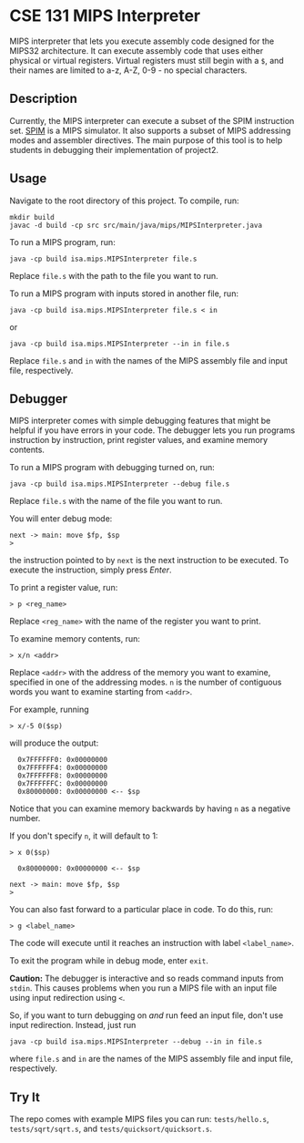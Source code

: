 # CSE 131 MIPS Interpreter

MIPS interpreter that lets you execute assembly code designed for the MIPS32 architecture.
It can execute assembly code that uses either physical or virtual registers. Virtual registers must still begin with a `$`, and their names are limited to a-z, A-Z, 0-9 - no special characters.

## Description
Currently, the MIPS interpreter can execute a subset of the SPIM instruction set. [SPIM](https://en.wikipedia.org/wiki/SPIM#targetText=SPIM%20is%20a%20MIPS%20processor,the%20University%20of%20Wisconsin%E2%80%93Madison.) is a MIPS simulator. It also supports a subset of MIPS addressing modes and assembler directives. The main purpose of this tool is to help students in debugging their implementation of project2.

## Usage
Navigate to the root directory of this project. To compile, run:

```
mkdir build
javac -d build -cp src src/main/java/mips/MIPSInterpreter.java
```

To run a MIPS program, run:

```
java -cp build isa.mips.MIPSInterpreter file.s
```

Replace `file.s` with the path to the file you want to run.

To run a MIPS program with inputs stored in another file, run:

```
java -cp build isa.mips.MIPSInterpreter file.s < in
```

or

```
java -cp build isa.mips.MIPSInterpreter --in in file.s
```

Replace `file.s` and `in` with the names of the MIPS assembly file and input file, respectively.

## Debugger
MIPS interpreter comes with simple debugging features that might be helpful if you have errors in
your code. The debugger lets you run programs instruction by instruction, print register values, and
examine memory contents.

To run a MIPS program with debugging turned on, run:

```
java -cp build isa.mips.MIPSInterpreter --debug file.s
```

Replace `file.s` with the name of the file you want to run.

You will enter debug mode:

```
next -> main: move $fp, $sp
> 
```

the instruction pointed to by `next` is the next instruction to be executed. To execute the
instruction, simply press _Enter_.

To print a register value, run:

```
> p <reg_name>
```

Replace `<reg_name>` with the name of the register you want to print.

To examine memory contents, run:

```
> x/n <addr>
```

Replace `<addr>` with the address of the memory you want to examine,
specified in one of the addressing modes. `n` is the number of
contiguous words you want to examine starting from `<addr>`.

For example, running

```
> x/-5 0($sp)
```

will produce the output:

```
  0x7FFFFFF0: 0x00000000
  0x7FFFFFF4: 0x00000000
  0x7FFFFFF8: 0x00000000
  0x7FFFFFFC: 0x00000000
  0x80000000: 0x00000000 <-- $sp
```

Notice that you can examine memory backwards by having `n` as a negative number.

If you don't specify `n`, it will default to 1:

```
> x 0($sp)

  0x80000000: 0x00000000 <-- $sp

next -> main: move $fp, $sp
>
```

You can also fast forward to a particular place in code. To do this, run:

```
> g <label_name>
```

The code will execute until it reaches an instruction with label `<label_name>`.

To exit the program while in debug mode, enter `exit`.

**Caution:** The debugger is interactive and so reads command inputs from `stdin`. This causes
problems when you run a MIPS file with an input file using input redirection using `<`.

So, if you want to turn debugging on _and_ run feed an input file, don't use input redirection. Instead, just
run

```
java -cp build isa.mips.MIPSInterpreter --debug --in in file.s
```

where `file.s` and `in` are the names of the MIPS assembly file and input file, respectively.

## Try It
The repo comes with example MIPS files you can run: `tests/hello.s`, `tests/sqrt/sqrt.s`, and `tests/quicksort/quicksort.s`. 





